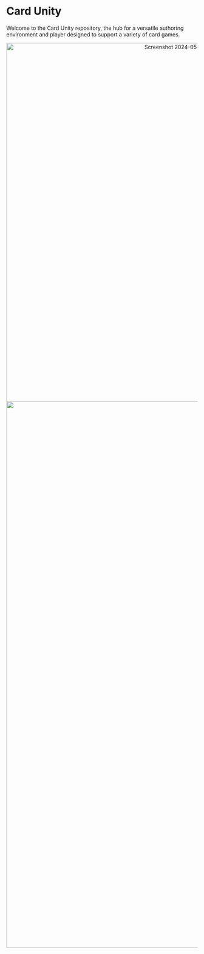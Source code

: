 # Card Unity

Welcome to the Card Unity repository, the hub for a versatile authoring environment and player designed to support a variety of card games.


<div align="center">
<img width="944" alt="Screenshot 2024-05-11 at 21 22 05" src="https://github.com/Xushu-Wang/CardUnity/assets/84580259/c4798f65-e250-4e42-9afa-a0de6f8ec7d0">
</div>


<div align="center">
<img width="1440" alt="Screenshot 2024-05-11 at 22 02 15" src="https://github.com/Xushu-Wang/CardUnity/assets/84580259/ce183b32-9026-41fe-8931-7425df28e83c">
</div>
